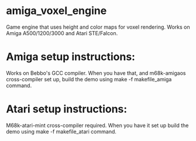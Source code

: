 # amiga_voxel_engine

Game engine that uses height and color maps for voxel rendering. Works on Amiga A500/1200/3000 and Atari STE/Falcon.

# Amiga setup instructions:

Works on Bebbo's GCC compiler. When you have that, and m68k-amigaos cross-compiler set up, build the demo using make -f makefile_amiga command.

# Atari setup instructions:

M68k-atari-mint cross-compiler required. When you have it set up build the demo using make -f makefile_atari command.
